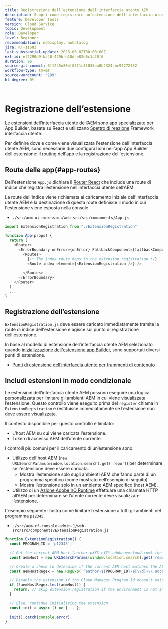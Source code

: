 ```yaml
---
title: Registrazione dell’estensione dell’interfaccia utente AEM
description: Scopri come registrare un’estensione dell’interfaccia utente dell’AEM.
feature: Developer Tools
version: Cloud Service
topic: Development
role: Developer
level: Beginner
recommendations: noDisplay, noCatalog
jira: KT-11603
last-substantial-update: 2023-06-02T00:00:00Z
exl-id: ef2290d9-ba40-429b-b10d-e82d6c1c20f6
duration: 96
source-git-commit: 6f1245e804f0311c3f833ea8b2324cbc95272f52
workflow-type: tm+mt
source-wordcount: '299'
ht-degree: 0%

---
```


# Registrazione dell’estensione

Le estensioni dell’interfaccia utente dell’AEM sono app specializzate per App Builder, basate su React e utilizzano [Spettro di reazione](https://react-spectrum.adobe.com/react-spectrum/) Framework interfaccia utente.

Per definire dove e come viene visualizzata l&#39;estensione dell&#39;interfaccia utente AEM, sono necessarie due configurazioni nell&#39;app App Builder dell&#39;estensione: il routing dell&#39;app e la registrazione dell&#39;estensione.

## Route delle app{#app-routes}

Dell&#39;estensione `App.js` dichiara il [Router React](https://reactrouter.com/en/main) che include una route di indice che registra l’estensione nell’interfaccia utente dell’AEM.

La route dell&#39;indice viene richiamata al caricamento iniziale dell&#39;interfaccia utente AEM e la destinazione di questa route definisce il modo in cui l&#39;estensione viene esposta nella console.

+ `./src/aem-ui-extension/web-src/src/components/App.js`

```javascript
import ExtensionRegistration from "./ExtensionRegistration"
...            
function App(props) {
  return (
    <Router>
      <ErrorBoundary onError={onError} FallbackComponent={fallbackComponent}>
        <Routes>
          {/* The index route maps to the extension registration */}
          <Route index element={<ExtensionRegistration />} />
          ...                                   
        </Routes>
      </ErrorBoundary>
    </Router>
  )
  ...
}
```

## Registrazione dell’estensione

`ExtensionRegistration.js` deve essere caricato immediatamente tramite la route di indice dell&#39;estensione e agisce sul punto di registrazione dell&#39;estensione.

In base al modello di estensione dell’interfaccia utente AEM selezionato quando [inizializzazione dell&#39;estensione app Builder](./app-initialization.md), sono supportati diversi punti di estensione.

+ [Punti di estensione dell’interfaccia utente per frammenti di contenuto](./content-fragments/overview.md#extension-points)

## Includi estensioni in modo condizionale

Le estensioni dell’interfaccia utente AEM possono eseguire una logica personalizzata per limitare gli ambienti AEM in cui viene visualizzata l’estensione. Questo controllo viene eseguito prima del `register` chiama in `ExtensionRegistration` e restituisce immediatamente se l’estensione non deve essere visualizzata.

Il contesto disponibile per questo controllo è limitato:

+ L’host AEM su cui viene caricata l’estensione.
+ Token di accesso AEM dell’utente corrente.

I controlli più comuni per il caricamento di un’estensione sono:

+ Utilizzo dell&#39;host AEM (`new URLSearchParams(window.location.search).get('repo')`) per determinare se l&#39;estensione deve essere caricata.
   + Mostra l’estensione solo sugli ambienti AEM che fanno parte di un programma specifico (come mostrato nell’esempio di seguito).
   + Mostra l’estensione solo in un ambiente AEM specifico (host AEM).
+ Utilizzo di un [Azione Adobe I/O Runtime](./runtime-action.md) effettuare una chiamata HTTP all’AEM per determinare se l’utente corrente deve visualizzare l’estensione.

L’esempio seguente illustra come limitare l’estensione a tutti gli ambienti nel programma `p12345`.

+ `./src/aem-cf-console-admin-1/web-src/src/components/ExtensionRegistration.js`

```javascript
function ExtensionRegistration() {
  const PROGRAM_ID = 'p12345';

  // Get the current AEM Host (author-pXXX-eYYY.adobeaemcloud.com) the extension is loading on
  const aemHost = new URLSearchParams(window.location.search).get('repo');

  // Create a check to determine if the current AEM host matches the AEM program that uses this extension 
  const aemHostRegex = new RegExp(`^author-${PROGRAM_ID}-e[\\d]+\\.adobeaemcloud\\.com$`)

  // Disable the extension if the Cloud Manager Program Id doesn't match the regex.
  if (!aemHostRegex.test(aemHost)) {
    return; // Skip extension registration if the environment is not in program p12345.
  }

  // Else, continue initializing the extension
  const init = async () => { .. };
  
  init().catch(console.error);
}
```
